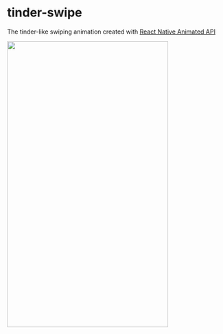 # tinder-swipe
The tinder-like swiping animation created with <a href="https://reactnative.dev/docs/animated">React Native Animated API</a>

<img src="https://raw.githubusercontent.com/bekazandukeli/tinder-swipe-project/main/assets/github/preview.gif" align="left" height="667" width="375" >
